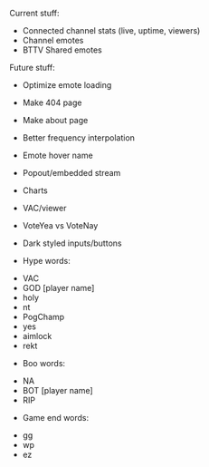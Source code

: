 Current stuff:
* Connected channel stats (live, uptime, viewers)
* Channel emotes
* BTTV Shared emotes

Future stuff:
* Optimize emote loading
* Make 404 page
* Make about page
* Better frequency interpolation
* Emote hover name
* Popout/embedded stream
* Charts
* VAC/viewer
* VoteYea vs VoteNay
* Dark styled inputs/buttons

* Hype words:
 - VAC
 - GOD [player name]
 - holy
 - nt
 - PogChamp
 - yes
 - aimlock
 - rekt

* Boo words:
 - NA
 - BOT [player name]
 - RIP

* Game end words:
 - gg
 - wp
 - ez
